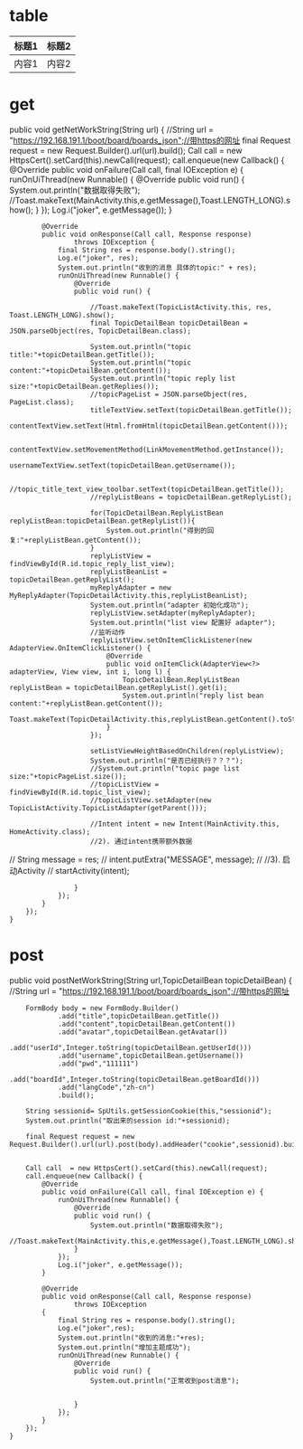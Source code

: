 table
===
<table clas="table">
    <thead>
    <tr>
        <th>标题1</th>
        <th>标题2</th>
    </tr>
    </thead>
    <tbody>
    <tr>
        <td>内容1</td>
        <td>内容2</td>
    </tr>
    </tbody>
</table>

get
===
public void getNetWorkString(String url) {
        //String   url  = "https://192.168.191.1/boot/board/boards_json";//带https的网址
        final Request request = new Request.Builder().url(url).build();
        Call call = new HttpsCert().setCard(this).newCall(request);
        call.enqueue(new Callback() {
            @Override
            public void onFailure(Call call, final IOException e) {
                runOnUiThread(new Runnable() {
                    @Override
                    public void run() {
                        System.out.println("数据取得失败");
                        //Toast.makeText(MainActivity.this,e.getMessage(),Toast.LENGTH_LONG).show();
                    }
                });
                Log.i("joker", e.getMessage());
            }

            @Override
            public void onResponse(Call call, Response response)
                    throws IOException {
                final String res = response.body().string();
                Log.e("joker", res);
                System.out.println("收到的消息 具体的topic:" + res);
                runOnUiThread(new Runnable() {
                    @Override
                    public void run() {

                        //Toast.makeText(TopicListActivity.this, res, Toast.LENGTH_LONG).show();
                        final TopicDetailBean topicDetailBean = JSON.parseObject(res, TopicDetailBean.class);

                        System.out.println("topic title:"+topicDetailBean.getTitle());
                        System.out.println("topic content:"+topicDetailBean.getContent());
                        System.out.println("topic reply list size:"+topicDetailBean.getReplies());
                        //topicPageList = JSON.parseObject(res, PageList.class);
                        titleTextView.setText(topicDetailBean.getTitle());
                        contentTextView.setText(Html.fromHtml(topicDetailBean.getContent()));

                        contentTextView.setMovementMethod(LinkMovementMethod.getInstance());
                        usernameTextView.setText(topicDetailBean.getUsername());

                        //topic_title_text_view_toolbar.setText(topicDetailBean.getTitle());
                        //replyListBeans = topicDetailBean.getReplyList();

                        for(TopicDetailBean.ReplyListBean replyListBean:topicDetailBean.getReplyList()){
                            System.out.println("得到的回复:"+replyListBean.getContent());
                        }
                        replyListView = findViewById(R.id.topic_reply_list_view);
                        replyListBeanList = topicDetailBean.getReplyList();
                        myReplyAdapter = new MyReplyAdapter(TopicDetailActivity.this,replyListBeanList);
                        System.out.println("adapter 初始化成功");
                        replyListView.setAdapter(myReplyAdapter);
                        System.out.println("list view 配置好 adapter");
                        //监听动作
                        replyListView.setOnItemClickListener(new AdapterView.OnItemClickListener() {
                            @Override
                            public void onItemClick(AdapterView<?> adapterView, View view, int i, long l) {
                                TopicDetailBean.ReplyListBean replyListBean = topicDetailBean.getReplyList().get(i);
                                System.out.println("reply list bean content:"+replyListBean.getContent());
                                Toast.makeText(TopicDetailActivity.this,replyListBean.getContent().toString(),Toast.LENGTH_LONG).show();
                            }
                        });

                        setListViewHeightBasedOnChildren(replyListView);
                        System.out.println("是否已经执行？？？");
                        //System.out.println("topic page list size:"+topicPageList.size());
                        //topicListView = findViewById(R.id.topic_list_view);
                        //topicListView.setAdapter(new TopicListActivity.TopicListAdapter(getParent()));

                        //Intent intent = new Intent(MainActivity.this, HomeActivity.class);
                        //2). 通过intent携带额外数据
//                        String message = res;
//                        intent.putExtra("MESSAGE", message);
//                        //3). 启动Activity
//                        startActivity(intent);


                    }
                });
            }
        });
    }
    
post
===
public void postNetWorkString(String url,TopicDetailBean topicDetailBean) {
        //String   url  = "https://192.168.191.1/boot/board/boards_json";//带https的网址

        FormBody body = new FormBody.Builder()
                .add("title",topicDetailBean.getTitle())
                .add("content",topicDetailBean.getContent())
                .add("avatar",topicDetailBean.getAvatar())
                .add("userId",Integer.toString(topicDetailBean.getUserId()))
                .add("username",topicDetailBean.getUsername())
                .add("pwd","111111")
                .add("boardId",Integer.toString(topicDetailBean.getBoardId()))
                .add("langCode","zh-cn")
                .build();

        String sessionid= SpUtils.getSessionCookie(this,"sessionid");
        System.out.println("取出来的session id:"+sessionid);

        final Request request = new Request.Builder().url(url).post(body).addHeader("cookie",sessionid).build();


        Call call  = new HttpsCert().setCard(this).newCall(request);
        call.enqueue(new Callback() {
            @Override
            public void onFailure(Call call, final IOException e) {
                runOnUiThread(new Runnable() {
                    @Override
                    public void run() {
                        System.out.println("数据取得失败");
                        //Toast.makeText(MainActivity.this,e.getMessage(),Toast.LENGTH_LONG).show();
                    }
                });
                Log.i("joker", e.getMessage());
            }

            @Override
            public void onResponse(Call call, Response response)
                    throws IOException
            {
                final String res = response.body().string();
                Log.e("joker",res);
                System.out.println("收到的消息:"+res);
                System.out.println("增加主题成功");
                runOnUiThread(new Runnable() {
                    @Override
                    public void run() {
                        System.out.println("正常收到post消息");


                    }
                });
            }
        });
    }
